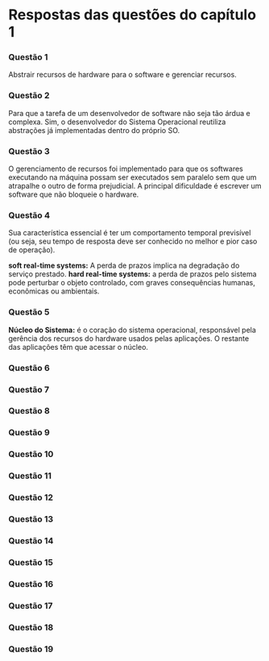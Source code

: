 # Respostas das questões do capítulo 1

### Questão 1
Abstrair recursos de hardware para o software e gerenciar recursos.

### Questão 2
Para que a tarefa de um desenvolvedor de software não seja tão árdua e complexa. Sim, o desenvolvedor do Sistema Operacional reutiliza abstrações já implementadas dentro do próprio SO.

### Questão 3
O gerenciamento de recursos foi implementado para que os softwares executando na máquina possam ser executados sem paralelo sem que um atrapalhe o outro de forma prejudicial. A principal dificuldade é escrever um software que não bloqueie o hardware.

### Questão 4
Sua característica essencial é ter um comportamento temporal previsível (ou seja, seu tempo de resposta deve ser conhecido no melhor e pior caso de operação).

**soft real-time systems:** A perda de prazos implica na degradação do serviço prestado.
**hard real-time systems:** a perda de prazos pelo sistema pode perturbar o objeto controlado, com graves consequências humanas, econômicas ou ambientais.

### Questão 5
**Núcleo do Sistema:** é o coração do sistema operacional, responsável pela gerência dos recursos do hardware usados pelas aplicações. O restante das aplicações têm que acessar o núcleo.

### Questão 6

### Questão 7

### Questão 8

### Questão 9

### Questão 10

### Questão 11

### Questão 12

### Questão 13

### Questão 14

### Questão 15

### Questão 16

### Questão 17

### Questão 18

### Questão 19
